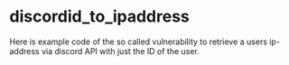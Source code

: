 # discordid_to_ipaddress
Here is example code of the so called vulnerability to retrieve a users ip-address via discord API with just the ID of the user.
